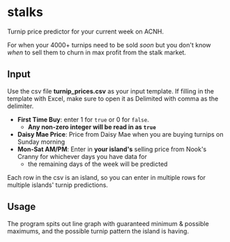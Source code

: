 # stalks
Turnip price predictor for your current week on ACNH.

For when your 4000+ turnips need to be sold *soon* but you don't know *when* to sell them to churn in max profit from the stalk market.

## Input
Use the csv file **turnip_prices.csv** as your input template. If filling in the template with Excel, make sure to open it as Delimited with comma as the delimiter.

- **First Time Buy**: enter 1 for `true` or 0 for `false`.
  -  **Any non-zero integer will be read in as `true`**
- **Daisy Mae Price**: Price from Daisy Mae when you are buying turnips on Sunday morning
- **Mon-Sat AM/PM**: Enter in **your island's** selling price from Nook's Cranny for whichever days you have data for 
  - the remaining days of the week will be predicted

Each row in the csv is an island, so you can enter in multiple rows for multiple islands' turnip predictions.

## Usage
The program spits out line graph with guaranteed minimum & possible maximums, and the possible turnip pattern the island is having.

